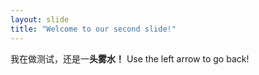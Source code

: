 ```yaml
---
layout: slide
title: "Welcome to our second slide!"
---
```

我在做测试，还是一**头雾水！**
Use the left arrow to go back!
